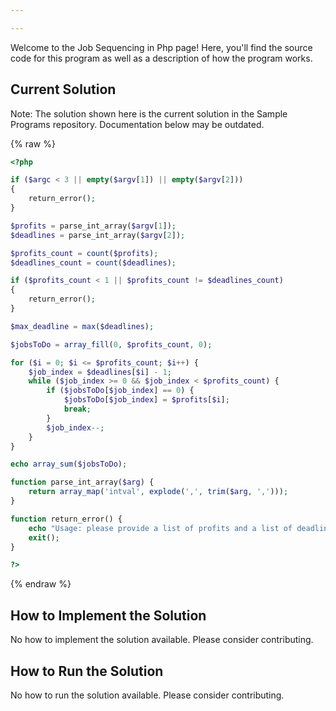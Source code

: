 ```yaml
---

---
```


Welcome to the Job Sequencing in Php page! Here, you'll find the source code for this program as well as a description of how the program works.

## Current Solution

Note: The solution shown here is the current solution in the Sample Programs repository. Documentation below may be outdated.

{% raw %}

```Php
<?php

if ($argc < 3 || empty($argv[1]) || empty($argv[2]))
{
    return_error();
}

$profits = parse_int_array($argv[1]);
$deadlines = parse_int_array($argv[2]);

$profits_count = count($profits);
$deadlines_count = count($deadlines);

if ($profits_count < 1 || $profits_count != $deadlines_count)
{
    return_error();
}

$max_deadline = max($deadlines);

$jobsToDo = array_fill(0, $profits_count, 0);

for ($i = 0; $i <= $profits_count; $i++) {
    $job_index = $deadlines[$i] - 1;
    while ($job_index >= 0 && $job_index < $profits_count) {
        if ($jobsToDo[$job_index] == 0) {
            $jobsToDo[$job_index] = $profits[$i];
            break;
        }
        $job_index--;
    }
}

echo array_sum($jobsToDo); 

function parse_int_array($arg) {
    return array_map('intval', explode(',', trim($arg, ',')));
}

function return_error() {
    echo "Usage: please provide a list of profits and a list of deadlines\n";
    exit();
}

?>
```

{% endraw %}

## How to Implement the Solution

No how to implement the solution available. Please consider contributing.

## How to Run the Solution

No how to run the solution available. Please consider contributing.